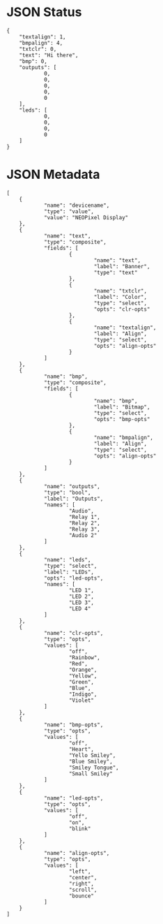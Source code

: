 # JSON Status
    {
        "textalign": 1,
        "bmpalign": 4,
        "txtclr": 0,
        "text": "Hi there",
        "bmp": 0,
        "outputs": [
                0,
                0,
                0,
                0,
                0
        ],
        "leds": [
                0,
                0,
                0,
                0
        ]
    }

# JSON Metadata
    [
        {
                "name": "devicename",
                "type": "value",
                "value": "NEOPixel Display"
        },
        {
                "name": "text",
                "type": "composite",
                "fields": [
                        {
                                "name": "text",
                                "label": "Banner",
                                "type": "text"
                        },
                        {
                                "name": "txtclr",
                                "label": "Color",
                                "type": "select",
                                "opts": "clr-opts"
                        },
                        {
                                "name": "textalign",
                                "label": "Align",
                                "type": "select",
                                "opts": "align-opts"
                        }
                ]
        },
        {
                "name": "bmp",
                "type": "composite",
                "fields": [
                        {
                                "name": "bmp",
                                "label": "Bitmap",
                                "type": "select",
                                "opts": "bmp-opts"
                        },
                        {
                                "name": "bmpalign",
                                "label": "Align",
                                "type": "select",
                                "opts": "align-opts"
                        }
                ]
        },
        {
                "name": "outputs",
                "type": "bool",
                "label": "Outputs",
                "names": [
                        "Audio",
                        "Relay 1",
                        "Relay 2",
                        "Relay 3",
                        "Audio 2"
                ]
        },
        {
                "name": "leds",
                "type": "select",
                "label": "LEDs",
                "opts": "led-opts",
                "names": [
                        "LED 1",
                        "LED 2",
                        "LED 3",
                        "LED 4"
                ]
        },
        {
                "name": "clr-opts",
                "type": "opts",
                "values": [
                        "off",
                        "Rainbow",
                        "Red",
                        "Orange",
                        "Yellow",
                        "Green",
                        "Blue",
                        "Indigo",
                        "Violet"
                ]
        },
        {
                "name": "bmp-opts",
                "type": "opts",
                "values": [
                        "off",
                        "Heart",
                        "Yello Smiley",
                        "Blue Smiley",
                        "Smiley Tongue",
                        "Small Smiley"
                ]
        },
        {
                "name": "led-opts",
                "type": "opts",
                "values": [
                        "off",
                        "on",
                        "blink"
                ]
        },
        {
                "name": "align-opts",
                "type": "opts",
                "values": [
                        "left",
                        "center",
                        "right",
                        "scroll",
                        "bounce"
                ]
        }
    ]
